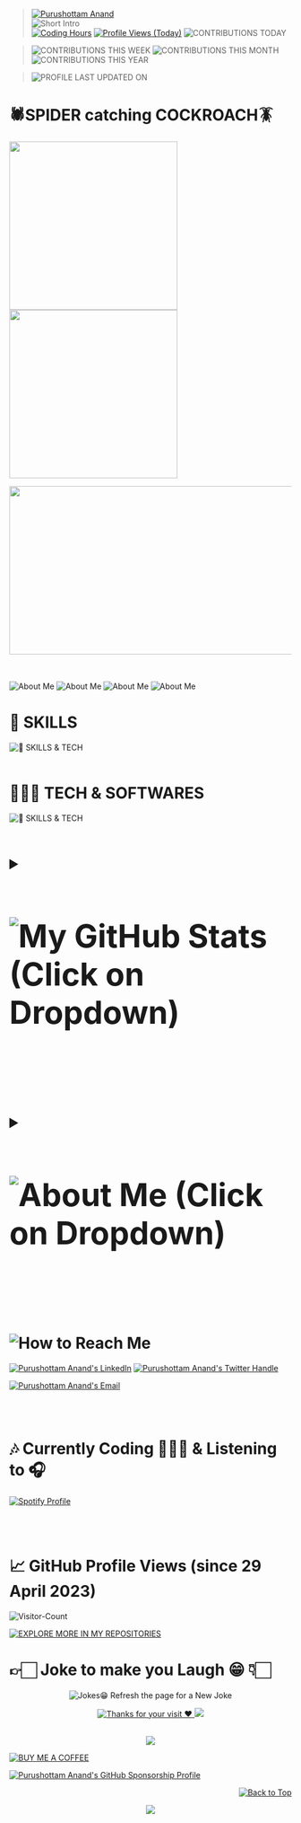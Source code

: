 <!--
🔰 Update `Readme.md`
-->

<!-- Badges -->
> [![Purushottam Anand](https://github.com/creativepuru.png?size=100)](https://github.com/creativepuru "Purushottam Anand 🇮🇳 on GitHub ☕") <br> <img src="https://readme-typing-svg.demolab.com?font=Calibri&size=26&duration=500&pause=300&multiline=true&width=500&height=120&lines=Purushottam+Anand;Data+Scientist+%7C+AI+Engineer+%7C+Robotics;AI+%7C+Machine+Learning+%7C+Computer+Vision" alt="Short Intro" /> <br>
[![Coding Hours](https://wakatime.com/badge/user/c8a16b6e-2321-45b5-a82d-13dfd4f5b336.svg?style=for-the-badge)](https://wakatime.com/@c8a16b6e-2321-45b5-a82d-13dfd4f5b336 "Coding Hours")
[![Profile Views (Today)](https://komarev.com/ghpvc/?username=creativepuru&label=Profile%20Views%20(Today)&color=red&style=for-the-badge)](https://komarev.com/ghpvc/?username=creativepuru "Profile Views")
![CONTRIBUTIONS TODAY](https://badges.strrl.dev/contributions/daily/creativepuru?color=blue&style=for-the-badge&labelColor=cyan)

>![CONTRIBUTIONS THIS WEEK](https://badges.strrl.dev/contributions/weekly/creativepuru?color=blue&style=for-the-badge&labelColor=cyan)
![CONTRIBUTIONS THIS MONTH](https://badges.strrl.dev/contributions/monthly/creativepuru?color=blue&style=for-the-badge&labelColor=cyan)
![CONTRIBUTIONS THIS YEAR](https://badges.strrl.dev/contributions/yearly/creativepuru?color=blue&style=for-the-badge&labelColor=cyan)

> ![PROFILE LAST UPDATED ON](https://badges.strrl.dev/updated/creativepuru/creativepuru?label=PROFILE%20LAST%20UPDATED%20ON%20👉🏻&style=plastic&labelColor=blue&color=red)

<!-- 🕷️SPIDER catching COCKROACH🪳 -->
<p align="center">
<h1> 🕷️SPIDER catching COCKROACH🪳 </h1>
<img src="https://media.giphy.com/media/2fC8cduAc35UIAxHDE/giphy.gif" width="300"> <br> <img src="https://c.tenor.com/3dgbcMt6Kx4AAAAi/spider-insect.gif" width="300"> </p>

<!-- [![An image of @creativepuru's Holopin badges](https://holopin.me/creativepuru)](https://holopin.io/@creativepuru) -->

<div align="center">
<img src="https://media.giphy.com/media/dWesBcTLavkZuG35MI/giphy.gif" width="1000" height="300"/>
</div>
<br> </br>

<!--
<a href="https://openinapp.co/cvpuru">
    <img src="https://img.shields.io/badge/Resume-blue?style=social&logo=adobe">
</a> 

<a href="mailto:creativepurus@gmail.com">
    <img src="https://img.shields.io/badge/Gmail-red?style=social&logo=gmail&logoColor=red">
</a> <br> </br>

<a href="https://github.com/creativepuru">
    <img src="https://github-stats-alpha.vercel.app/api?username=creativepuru&cc=22272e&tc=37BCF6&ic=fff&bc=0000">
</a> <br> </br>

<a href="https://github.com/creativepuru?tab=repositories">
    <img src="https://github-readme-stats.vercel.app/api?username=creativepuru&cc=22272e&tc=37BCF6&ic=fff&bc=0000">
</a>
-->

</p>

<img src="https://readme-typing-svg.demolab.com?font=Calibri&size=28&duration=1000&pause=2000&multiline=true&width=500&height=50&lines=Hi,+I+am+Purushottam+Anand+👨🏻‍💻" alt="About Me" />

<img src="https://readme-typing-svg.demolab.com?font=Calibri&size=25&duration=1000&pause=2000&multiline=true&width=600&height=50&lines=I+am+interested+in+AI,+ML,+Data+Science,+Robotics+🤖" alt="About Me" />

<img src="https://readme-typing-svg.demolab.com?font=Calibri&size=30&duration=1000&pause=2000&multiline=true&width=1000&height=50&lines=I+am+looking+to+collaborate+on+the+topics+related+to+AI,+ML,+Robotics+🤖" alt="About Me" />

<img src="https://readme-typing-svg.demolab.com?font=Calibri&size=30&duration=1000&pause=2000&multiline=true&width=1200&height=100&lines=I+am+currently+learning+Machine+Learning,+Data+Science,+Artificial+Intelligence+and+Robotics+🤖" alt="About Me" />

# 🔧 SKILLS

![🔧 SKILLS & TECH ](https://skillicons.dev/icons?i=electron,ae,ai,au,atom,autocad,aws,blender,bootstrap,c,cs,cpp,css,docker,html,java,js,linux,md,mysql,ps,pr,py,pytorch,raspberrypi,sqlite,scala,tensorflow&theme=dark)
<br> </br>

# 👨🏻‍💻 TECH & SOFTWARES

![🔧 SKILLS & TECH ](https://skillicons.dev/icons?i=androidstudio,arduino,bash,cloudflare,codepen,discord,dotnet,bots,eclipse,git,github,githubactions,gitlab,idea,instagram,linkedin,powershell,stackoverflow,twitter,visualstudio,vim,vscode,vercel,wordpress&theme=dark)
<br> </br>

<h1>
<details>
<summary>
<h1> <img src="https://readme-typing-svg.demolab.com?font=Calibri&size=25&duration=1000&pause=1000&multiline=true&width=500&height=30&lines=🔥+MY+GITHUB+STATS" alt="My GitHub Stats (Click on Dropdown)" /> </h1> </summary>

<a href="https://github.com/creativepuru">
<img src="https://readme-typing-svg.demolab.com?font=Calibri&size=28&duration=3000&pause=1000&multiline=true&width=1000&height=150&lines=April+11,+2023+marks+the+beginning+of+my+coding+journey+on+GitHub+☕;We+can+create+a+remarkable+history+together+🤝;Join+me+on+this+Journey+by+following+me+on+GitHub+✨" alt="History on Github" />
</a> <br> </br>

<!-- ![Purushottam Anand GitHub Status](https://github-stats-alpha.vercel.app/api?username=creativepuru&cc=22272e&tc=37BCF6&ic=fff&bc=0000) -->

![GitHub Streak](http://github-readme-streak-stats.herokuapp.com?user=creativepuru&theme=nightowl&date_format=M%20j%5B%2C%20Y%5D)

![Repos-per-language](http://github-profile-summary-cards.vercel.app/api/cards/repos-per-language?username=creativepuru&theme=nightowl) 
![Most-Commit-Language](http://github-profile-summary-cards.vercel.app/api/cards/most-commit-language?username=creativepuru&theme=nightowl)

![Stats](http://github-profile-summary-cards.vercel.app/api/cards/stats?username=creativepuru&theme=nightowl) 
![Productive-Time](http://github-profile-summary-cards.vercel.app/api/cards/productive-time?username=creativepuru&theme=nightowl&utcOffset=5.30)

<!-- [![Github Activity Graph](https://github-readme-activity-graph.cyclic.app/graph?username=creativepuru&theme=nightowl)](https://github.com/creativepuru/) -->

![GitHub Month Wise Contribution Graph](http://github-profile-summary-cards.vercel.app/api/cards/profile-details?username=creativepuru&theme=nightowl)
<br>

### GITHUB TROPHIES 👇🏻

![GitHub Trophy](https://github-profile-trophy.vercel.app/?username=creativepuru&theme=darkhub&no-frame=true)
</details>
<br> </br>

<h1> 
<details>
<summary>
<h1> <img src="https://readme-typing-svg.demolab.com?font=Calibri&size=25&duration=1000&pause=1000&multiline=true&width=500&height=30&lines=👉🏻+ABOUT+ME" alt="About Me (Click on Dropdown)" /> </h1> </summary>

* 👨🏻‍💻 I'm an imaginative and innovative thinker who loves to explore new ideas and concepts and bring them to life through my work and projects. ✨🌱💡

* 👉🏻 I'm a curious and adventurous soul who constantly thrives on discovering new knowledge, exploring different perspectives, and pushing myself to learn and grow in all areas of life. 🌍📚🌟

* 👉🏻 I'm a creative and innovative thinker who loves to explore new ideas and concepts and bring them to life through my work and projects. 🎨💡🚀

* 👉🏻 With a passion for making a difference in the world, I'm driven to use my skills and talents to contribute to meaningful causes and make a positive impact in the lives of others. 🌍❤️🌟

* 👉🏻 As a problem solver, I'm skilled at breaking down complex challenges into manageable pieces and finding creative solutions that address the root causes of issues. 🧩💡🔍

* 👉🏻 I'm a natural leader who excels at bringing people together, building teams, and guiding them toward shared goals and visions. 🙌🤝🌟

</details> <br> </br>

<!-- How to Reach Me -->
<h1> <img src="https://readme-typing-svg.demolab.com?font=Calibri&size=28&duration=2000&pause=1000&multiline=true&width=600&height=40&lines=📲+How+to+reach+me+👇🏻" alt="How to Reach Me" /> </h1>

[![Purushottam Anand's LinkedIn](https://img.shields.io/badge/-Linkedin-blue?style=for-the-badge&logo=linkedin)](https://openinapp.co/connect-on-linkedin-puru "Connect with Purushottam Anand on Linkedin")    <!-- LinkedIn -->
[![Purushottam Anand's Twitter Handle](https://img.shields.io/badge/-Twitter-white?style=for-the-badge&logo=twitter)](https://openinapp.co/twitterpuru "Purushottam Anand's Twitter Handle")               <!-- Twitter -->

[![Purushottam Anand's Email](https://img.shields.io/badge/Gmail%20👉🏻-Use%20Desktop%20/%20Laptop%20to%20open%20this%20link-red?style=for-the-badge&logo=gmail)](https://openinapp.co/gmailpuru "Gmail - Use Desktop / Laptop to open this link")

<!-- [![Purushottam Anand's GitHub](https://img.shields.io/badge/GitHub-❤️%20Sponsor%20me%20on%20GitHub-gr?style=for-the-badge&logo=github)](https://openinapp.co/githubpuru "Purushottam Anand's GitHub Page") -->

<br> </br>

# 🎶 Currently Coding 👨🏻‍💻 & Listening to 🎧

[![Spotify Profile](https://spotify-github-profile.vercel.app/api/view?uid=11159336621&cover_image=true&theme=novatorem&show_offline=false&bar_color=53b14f&bar_color_cover=false)](https://open.spotify.com/user/31xlitivfce4cu3wd4dglpn6xem4)

<br> </br>

# 📈 GitHub Profile Views (since 29 April 2023)

![Visitor-Count](https://profile-counter.glitch.me/{creativepuru}/count.svg) <br>

[![EXPLORE MORE IN MY REPOSITORIES](https://readme-typing-svg.demolab.com?font=Calibri&size=25&duration=1000&pause=500&multiline=false&width=1000&height=100&lines=🌟+EXPLORE+MORE+IN+MY+REPOSITORIES+👨🏻‍💻;;✨+I+am+constantly+adding+new+contents+📚;;💭+Follow+me+and+make+sure+to+check+back+often+🕙)](https://github.com/creativepuru?tab=repositories)
<br>

<h1> 👉🏻 Joke to make you Laugh 😁 👇🏻 </h1>

<p align="center">
<img src="https://readme-jokes.vercel.app/api?theme=night-owl" alt="Jokes😁 Refresh the page for a New Joke"> </p>

<!-- Thanks for your Visit -->
<div align="center">
<a href="https://git.io/typing-svg">
<img alt="Thanks for your visit ❤️" src="https://readme-typing-svg.demolab.com?font=Roboto+Slab&size=24&pause=1000&color=7E3ACECE&center=true&vCenter=true&width=435&lines=Thanks+for+your+visit+❤️" > </a> <img src="https://tenor.com/view/bjyx-wyb-wang-yibo-finger-heart-heart-gif-15749379.gif"> </div> <br>

<p align="center">
<a href="https://openinapp.co/linkedinpuru">
    <img src="https://img.shields.io/badge/-Connect%20on%20Linkedin-blue?style=for-the-badge&logo=linkedin">
</a> </p>

[![BUY ME A COFFEE](https://img.shields.io/badge/Buy%20Me%20a%20Coffee%20☕-%23FFDD00.svg?&style=for-the-badge&logo=buy-me-a-coffee&logoColor=black)](https://www.buymeacoffee.com/creativepuru)

[![Purushottam Anand's GitHub Sponsorship Profile](https://img.shields.io/badge/-❤️%20Sponsor%20me%20on%20GitHub-gr?style=for-the-badge&logo=github)](https://github.com/sponsors/creativepuru/ "Purushottam Anand's GitHub Sponsorship Profile")

<!-- Back to TOP -->
<p align="right">
<a href="#top">
<img src="https://img.shields.io/static/v1?label&message=Back+to+Top&color=red&style=for-the-badge&logo" alt="Back to Top" /> </a> </p>

<!-- Footer -->
<p align="center">
  <img src="https://capsule-render.vercel.app/api?type=waving&color=gradient&height=100&section=footer"/>
</p>

